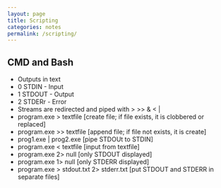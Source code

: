 ```yaml
---
layout: page
title: Scripting
categories: notes
permalink: /scripting/
---
```


## CMD and Bash

- Outputs in text
- 0 STDIN - Input
- 1 STDOUT - Output
- 2 STDERr - Error
- Streams are redirected and piped with > >> & < |
- program.exe > textfile [create file; if file exists, it is clobbered or replaced]
- program.exe >> textfile [append file; if file not exists, it is create]
- prog1.exe | prog2.exe [pipe STDOUt to STDIN]
- program.exe < textfile [input from textfile]
- program.exe 2> null [only STDOUT displayed]
- program.exe 1> null [only STDERR displayed]
- program.exe > stdout.txt 2> stderr.txt [put STDOUT and STDERR in separate files]
